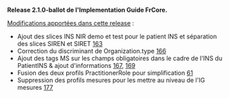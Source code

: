 **Release 2.1.0-ballot de l'Implementation Guide FrCore.**

[Modifications apportées dans cette release](https://github.com/Interop-Sante/hl7.fhir.fr.core/pulls?q=is%3Apr+milestone%3A2.1.0+is%3Aclosed) :

* Ajout des slices INS NIR demo et test pour le patient INS et séparation des slices SIREN et SIRET [163](https://github.com/Interop-Sante/hl7.fhir.fr.core/pull/163)
* Correction du discriminant de Organization.type [166](https://github.com/Interop-Sante/hl7.fhir.fr.core/pull/166)
* Ajout des tags MS sur les champs obligatoires dans le cadre de l'INS du PatientINS & ajout d'informations [167](https://github.com/Interop-Sante/hl7.fhir.fr.core/pull/167), [169](https://github.com/Interop-Sante/hl7.fhir.fr.core/pull/169)
* Fusion des deux profils PractitionerRole pour simplification [61](https://github.com/Interop-Sante/hl7.fhir.fr.core/pull/61)
* Suppression des profils mesures pour les mettre au niveau de l'IG mesures [177](https://github.com/Interop-Sante/hl7.fhir.fr.core/pull/177)